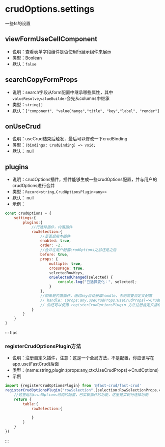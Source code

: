 # crudOptions.settings
一些fs的设置

## viewFormUseCellComponent
* 说明：查看表单字段组件是否使用行展示组件来展示
* 类型：Boolean
* 默认：`false`


## searchCopyFormProps
* 说明：search字段从form配置中继承哪些属性，其中`valueResolve`,`valueBuilder`会先从columns中继承
* 类型：`string[]`
* 默认：`["component", "valueChange","title", "key","label", "render"]`

## onUseCrud
* 说明：useCrud结束后触发，最后可以修改一下crudBinding
* 类型：`(bindings: CrudBinding) => void;`
* 默认： null

## plugins
* 说明：crudOptions插件，插件能够生成一些crudOptions配置，并与用户的crudOptions进行合并
* 类型：`Record<string,CrudOptionsPlugin<any>>`
* 默认： null
* 示例：

```js
const crudOptions = {
    settings:{
        plugins:{
            //行选择插件，内置插件
            rowSelection:{
                //是否启用本插件
                enabled: true,
                order: -2,
                //合并在用户配置crudOptions之前还是之后
                before: true,
                props: {
                    multiple: true,
                    crossPage: true,
                    selectedRowKeys,
                    onSelectedChanged(selected) {
                        console.log("已选择变化：", selected);
                    }
                },
                //如果是内置插件，通过key自动获取handle，否则需要自定义配置
                // handle: (props:any,useCrudProps:UseCrudProps)=>CrudOptions,
                // 你还可以使用 registerCrudOptionsPlugin 方法注册自定义插件，就不需要每次都写配置了
            }
        }
    }
}
```
::: tips
### registerCrudOptionsPlugin方法
* 说明：注册自定义插件，注意：这是一个全局方法，不是配置，你应该写在app.use(FastCrud)后面
* 类型：(name:string,plugin:(props:any,ctx:UseCrudProps)=>CrudOptions)
* 示例
```js
import {registerCrudOptionsPlugin} from '@fast-crud/fast-crud'
registerCrudOptionsPlugin("rowSelection",(selection:RowSelectionProps,ctx:UseCrudProps)=>{
    //这里返回crudOptions结构的配置，已实现插件的功能，这里是实现行选择功能
    return {
        table:{
            rowSelection:{
                
            }
        }
    }    
})
```
::: 
